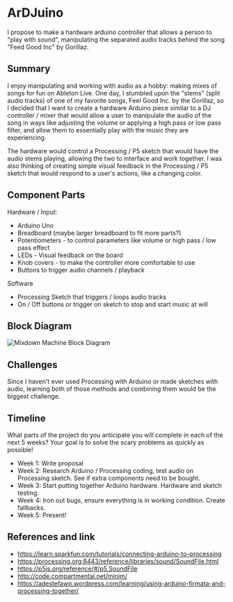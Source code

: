 # ArDJuino

I propose to make a hardware arduino controller that allows a person to "play with sound", manipulating the separated audio tracks behind the song "Feed Good Inc" by Gorillaz.

## Summary

I enjoy manipulating and working with audio as a hobby: making mixes of songs for fun on Ableton Live. 
One day, I stumbled upon the "stems" (split audio tracks) of one of my favorite songs, Feel Good Inc. by the Gorillaz,
so I decided that I want to create a hardware Arduino piece similar to a DJ controller / mixer that would allow a user 
to manipulate the audio of the song in ways like adjusting the volume or applying a high pass or low pass filter, 
and allow them to essentially play with the music they are experiencing.

The hardware would control a Processing / P5 sketch that would have the audio stems playing, allowing the two to interface and work together.
I was also thinking of creating simple visual feedback in the Processing / P5 sketch that would respond to a user's actions,
like a changing color.


## Component Parts

Hardware / Input:

- Arduino Uno
- Breadboard (maybe larger breadboard to fit more parts?)
- Potentiometers - to control parameters like volume or high pass / low pass effect
- LEDs - Visual feedback on the board
- Knob covers - to make the controller more comfortable to use
- Buttons to trigger audio channels / playback

Software

- Processing Sketch that triggers / loops audio tracks
- On / Off buttons or trigger on sketch to stop and start music at will

## Block Diagram

![Mixdown Machine Block Diagram](https://raw.githubusercontent.com/agnimurthy/Programming-and-Electronics-Spring-2017-Homework/master/Final%20Project%20-%20Mixdown%20Machine/Input%20Processing%20Output%20-%20Programming%20%26%20Electronics.jpg)

## Challenges

Since I haven't ever used Processing with Arduino or made sketches with audio, learning both of those methods and combining them would be the biggest challenge.

## Timeline

What parts of the project do you anticipate you will complete in each of the next 5 weeks? Your goal is to solve the scary problems as quickly as possible! 

- Week 1: Write proposal
- Week 2: Research Arduino / Processing coding, test audio on Processing sketch. See if extra components need to be bought. 
- Week 3: Start putting together Arduino hardware. Hardware and sketch testing. 
- Week 4: Iron out bugs, ensure everything is in working condition. Create fallbacks.
- Week 5: Present!

## References and link

- https://learn.sparkfun.com/tutorials/connecting-arduino-to-processing
- https://processing.org:8443/reference/libraries/sound/SoundFile.html
- https://p5js.org/reference/#/p5.SoundFile
- http://code.compartmental.net/minim/
- https://adestefawp.wordpress.com/learning/using-arduino-firmata-and-processing-together/
